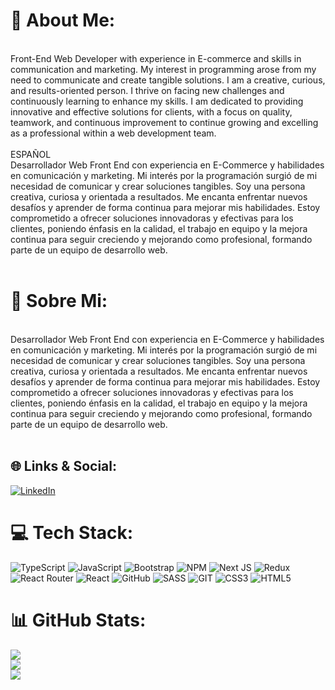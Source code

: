 # 💫 About Me:
<br>Front-End Web Developer with experience in E-commerce and skills in communication and marketing. My interest in programming arose from my need to communicate and create tangible solutions. I am a creative, curious, and results-oriented person. I thrive on facing new challenges and continuously learning to enhance my skills. I am dedicated to providing innovative and effective solutions for clients, with a focus on quality, teamwork, and continuous improvement to continue growing and excelling as a professional within a web development team.<br><br>ESPAÑOL<br>Desarrollador Web Front End con experiencia en E-Commerce y habilidades en comunicación y marketing. Mi interés por la programación surgió de mi necesidad de comunicar y crear soluciones tangibles. Soy una persona creativa, curiosa y orientada a resultados. Me encanta enfrentar nuevos desafíos y aprender de forma continua para mejorar mis habilidades. Estoy comprometido a ofrecer soluciones innovadoras y efectivas para los clientes, poniendo énfasis en la calidad, el trabajo en equipo y la mejora continua para seguir creciendo y mejorando como profesional, formando parte de un equipo de desarrollo web.<br><br>

# 💫 Sobre Mi:

<br>Desarrollador Web Front End con experiencia en E-Commerce y habilidades en comunicación y marketing.
Mi interés por la programación surgió de mi necesidad de comunicar y crear soluciones tangibles.
Soy una persona creativa, curiosa y orientada a resultados. Me encanta enfrentar nuevos desafíos y aprender de forma continua para mejorar mis habilidades. Estoy comprometido a ofrecer soluciones innovadoras y efectivas para los clientes, poniendo énfasis en la calidad, el trabajo en equipo y la mejora continua para seguir creciendo y mejorando como profesional, formando parte de un equipo de desarrollo web.<br><br>

## 🌐 Links & Social:
[![LinkedIn](https://img.shields.io/badge/LinkedIn-%230077B5.svg?logo=linkedin&logoColor=white)](https://linkedin.com/in/https://www.linkedin.com/in/juanmderosa/) 

# 💻 Tech Stack:
![TypeScript](https://img.shields.io/badge/typescript-%23007ACC.svg?style=for-the-badge&logo=typescript&logoColor=white) ![JavaScript](https://img.shields.io/badge/javascript-%23323330.svg?style=for-the-badge&logo=javascript&logoColor=%23F7DF1E) ![Bootstrap](https://img.shields.io/badge/bootstrap-%23563D7C.svg?style=for-the-badge&logo=bootstrap&logoColor=white) ![NPM](https://img.shields.io/badge/NPM-%23000000.svg?style=for-the-badge&logo=npm&logoColor=white) ![Next JS](https://img.shields.io/badge/Next-black?style=for-the-badge&logo=next.js&logoColor=white) ![Redux](https://img.shields.io/badge/redux-%23593d88.svg?style=for-the-badge&logo=redux&logoColor=white) ![React Router](https://img.shields.io/badge/React_Router-CA4245?style=for-the-badge&logo=react-router&logoColor=white) ![React](https://img.shields.io/badge/react-%2320232a.svg?style=for-the-badge&logo=react&logoColor=%2361DAFB) ![GitHub](https://img.shields.io/badge/GitHub-%23121011.svg?style=for-the-badge&logo=github&logoColor=white) ![SASS](https://img.shields.io/badge/SASS-hotpink.svg?style=for-the-badge&logo=SASS&logoColor=white) ![GIT](https://img.shields.io/badge/Git-fc6d26?style=for-the-badge&logo=git&logoColor=white) ![CSS3](https://img.shields.io/badge/css3-%231572B6.svg?style=for-the-badge&logo=css3&logoColor=white) ![HTML5](https://img.shields.io/badge/html5-%23E34F26.svg?style=for-the-badge&logo=html5&logoColor=white)

# 📊 GitHub Stats:
![](https://github-readme-stats.vercel.app/api?username=juanmderosa&theme=dark&hide_border=true&include_all_commits=false&count_private=false)<br/>
![](https://github-readme-streak-stats.herokuapp.com/?user=juanmderosa&theme=dark&hide_border=true)<br/>
![](https://github-readme-stats.vercel.app/api/top-langs/?username=juanmderosa&theme=dark&hide_border=true&include_all_commits=false&count_private=false&layout=compact)

<!-- Proudly created with GPRM ( https://gprm.itsvg.in ) -->
